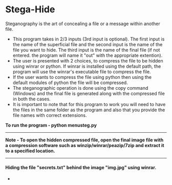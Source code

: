# Stega-Hide
Steganography is the art of concealing a file or a message within another file.
- This program takes in 2/3 inputs (3rd input is optional). The first input is the name of the superficial file and the second input is the name of the file you want to hide. The third input is the name of the final file (if not entered. the program will name it "out" with the appropriate extention).
- The user is presented with 2 choices, to compress the file to be hidden using winrar or python. If winrar is installed using the default path, the program will use the winrar's executable file to compress the file. 
- If the user wants to compress the file using python then using the default modules of python the file will be compressed. 
- The steganographic operation is done using the copy command (Windows) and the final file is generated along with the compressed file in both the cases. 
- It is important to note that for this program to work you will need to have the files in the same folder as the program and also that you provide the file names with correct extensions.



**To run the program - python menusteg.py**

----------------------------------------------------------------------------------------------------------------------------------------
**Note - To open the hidden compressed file, open the final image file with a compression software such as winzip/winrar/peazip/7zip and extract it to a specified location.**

----------------------------------------------------------------------------------------------------------------------------------------

#### Hiding the file "secrets.txt" behind the image "img.jpg" using winrar.
- 
